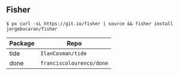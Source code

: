 ## Fisher

```console
$ px curl -sL https://git.io/fisher | source && fisher install jorgebucaran/fisher
```

| Package | Repo                     |
| ------- | ------------------------ |
| tide    | `IlanCosman/tide`        |
| done    | `franciscolourenco/done` |
